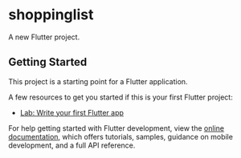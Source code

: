 # shoppinglist

A new Flutter project.

## Getting Started

This project is a starting point for a Flutter application.

A few resources to get you started if this is your first Flutter project:

- [Lab: Write your first Flutter app](https://docs.flutter.dev/get-started/codelab)

For help getting started with Flutter development, view the
[online documentation](https://docs.flutter.dev/), which offers tutorials,
samples, guidance on mobile development, and a full API reference.
